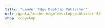 ```yaml
---
title: "Leader Edge Desktop Publisher"
url: /ganta/leader-edge-desktop-publisher-3/
shop: copyshop
---
```

